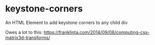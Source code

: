 # keystone-corners
An HTML Element to add keystone corners to any child div


Owes a lot to this: 
https://franklinta.com/2014/09/08/computing-css-matrix3d-transforms/